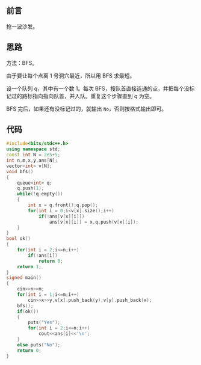 ## 前言

抢一波沙发。

## 思路

方法：BFS。

由于要让每个点离 $1$ 号洞穴最近，所以用 BFS 求最短。

设一个队列 $q$，其中有一个数 $1$。每次 BFS，搜队首直接连通的点，并把每个没标记过的路标指向指向队首，并入队。重复这个步骤直到 $q$ 为空。

BFS 完后，如果还有没标记过的，就输出 `No`，否则按格式输出即可。

## 代码

```cpp
#include<bits/stdc++.h>
using namespace std;
const int N = 2e5+5;
int n,m,x,y,ans[N];
vector<int> v[N];
void bfs()
{
	queue<int> q;
	q.push(1);
	while(!q.empty())
	{
		int x = q.front();q.pop();
		for(int i = 0;i<v[x].size();i++)
			if(!ans[v[x][i]])
				ans[v[x][i]] = x,q.push(v[x][i]);
	} 
}
bool ok()
{
	for(int i = 2;i<=n;i++)
		if(!ans[i])
			return 0;
	return 1;
} 
signed main()
{
	cin>>n>>m;
	for(int i = 1;i<=m;i++)
		cin>>x>>y,v[x].push_back(y),v[y].push_back(x);
	bfs();
	if(ok())
	{
		puts("Yes");
		for(int i = 2;i<=n;i++)
			cout<<ans[i]<<'\n';
	}
	else puts("No");
	return 0;
}
```
